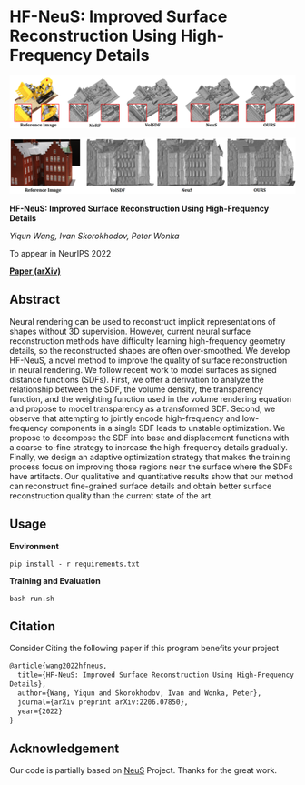# HF-NeuS: Improved Surface Reconstruction Using High-Frequency Details

<p align="center">
  <img src="imgs/fig.png" alt="demo">
</p>

<p align="center">
  <img src="imgs/fig2.png" alt="demo">
</p>

**HF-NeuS: Improved Surface Reconstruction Using High-Frequency Details** 

*Yiqun Wang, Ivan Skorokhodov, Peter Wonka*

To appear in NeurIPS 2022 

**[Paper (arXiv)](https://arxiv.org/abs/2206.07850)**

## Abstract
Neural rendering can be used to reconstruct implicit representations of shapes without 3D supervision. However, current neural surface reconstruction methods have difficulty learning high-frequency geometry details, so the reconstructed shapes are often over-smoothed. We develop HF-NeuS, a novel method to improve the quality of surface reconstruction in neural rendering. We follow recent work to model surfaces as signed distance functions (SDFs). First, we offer a derivation to analyze the relationship between the SDF, the volume density, the transparency function, and the weighting function used in the volume rendering equation and propose to model transparency as a transformed SDF. Second, we observe that attempting to jointly encode high-frequency and low-frequency components in a single SDF leads to unstable optimization. We propose to decompose the SDF into base and displacement functions with a coarse-to-fine strategy to increase the high-frequency details gradually. Finally, we design an adaptive optimization strategy that makes the training process focus on improving those regions near the surface where the SDFs have artifacts. Our qualitative and quantitative results show that our method can reconstruct fine-grained surface details and obtain better surface reconstruction quality than the current state of the art.

## Usage

**Environment**
```shell
pip install - r requirements.txt
```

**Training and Evaluation**

```shell
bash run.sh
```

## Citation

Consider Citing the following paper if this program benefits your project

```
@article{wang2022hfneus,
  title={HF-NeuS: Improved Surface Reconstruction Using High-Frequency Details},
  author={Wang, Yiqun and Skorokhodov, Ivan and Wonka, Peter},
  journal={arXiv preprint arXiv:2206.07850},
  year={2022}
}
```

## Acknowledgement

Our code is partially based on [NeuS](https://github.com/Totoro97/NeuS) Project. Thanks for the great work.
